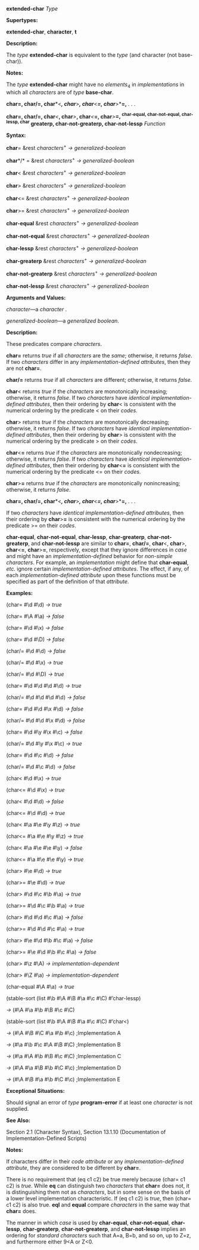 **extended-char** *Type* 



**Supertypes:** 



**extended-char**, **character**, **t** 



**Description:** 



The *type* **extended-char** is equivalent to the *type* (and character (not base-char)). 



**Notes:** 



The *type* **extended-char** might have no *elements*<sub>4</sub> in *implementations* in which all *characters* are of *type* **base-char**. 







 



 



**char=, char/=, char***&lt;***, char***&gt;***, char***&lt;***=, char***&gt;***=,** *. . .* 



<b>char=, char/=, char</b><i>&lt;</i><b>, char</b><i>&gt;</i><b>, char</b><i>&lt;</i><b>=, char</b><i>&gt;</i><b>=, <sup>char-equal, char-not-equal, char-lessp, char</sup> greaterp, char-not-greaterp, char-not-lessp</b> <i>Function</i> 



**Syntax:** 



**char**= &amp;rest *characters*<sup>+</sup> *→ generalized-boolean* 



**char***/* = &amp;rest *characters*<sup>+</sup> *→ generalized-boolean* 



**char**&lt; &amp;rest *characters*<sup>+</sup> *→ generalized-boolean* 



**char**&gt; &amp;rest *characters*<sup>+</sup> *→ generalized-boolean* 



**char**&lt;= &amp;rest *characters*<sup>+</sup> *→ generalized-boolean* 



**char**&gt;= &amp;rest *characters*<sup>+</sup> *→ generalized-boolean* 



**char-equal** &amp;rest *characters*<sup>+</sup> *→ generalized-boolean* 



**char-not-equal** &amp;rest *characters*<sup>+</sup> *→ generalized-boolean* 



**char-lessp** &amp;rest *characters*<sup>+</sup> *→ generalized-boolean* 



**char-greaterp** &amp;rest *characters*<sup>+</sup> *→ generalized-boolean* 



**char-not-greaterp** &amp;rest *characters*<sup>+</sup> *→ generalized-boolean* 



**char-not-lessp** &amp;rest *characters*<sup>+</sup> *→ generalized-boolean* 



**Arguments and Values:** 



*character*—a *character* . 



*generalized-boolean*—a *generalized boolean*. 



**Description:** 



These predicates compare *characters*. 



**char=** returns *true* if all *characters* are the *same*; otherwise, it returns *false*. If two *characters* differ in any *implementation-defined attributes*, then they are not **char=**. 



**char/=** returns *true* if all *characters* are different; otherwise, it returns *false*. 



**char**&lt; returns *true* if the *characters* are monotonically increasing; otherwise, it returns *false*. If two *characters* have *identical implementation-defined attributes*, then their ordering by **char**&lt; is consistent with the numerical ordering by the predicate &lt; on their *codes*. 



**char**&gt; returns *true* if the *characters* are monotonically decreasing; otherwise, it returns *false*. If two *characters* have *identical implementation-defined attributes*, then their ordering by **char**&gt; is consistent with the numerical ordering by the predicate &gt; on their *codes*. 



**char**&lt;**=** returns *true* if the *characters* are monotonically nondecreasing; otherwise, it returns *false*. If two *characters* have *identical implementation-defined attributes*, then their ordering by **char**&lt;**=** is consistent with the numerical ordering by the predicate &lt;= on their *codes*. 



**char**&gt;**=** returns *true* if the *characters* are monotonically nonincreasing; otherwise, it returns *false*. 



 



 



**char=, char/=, char***&lt;***, char***&gt;***, char***&lt;***=, char***&gt;***=,** *. . .* 



If two *characters* have *identical implementation-defined attributes*, then their ordering by **char**&gt;**=** is consistent with the numerical ordering by the predicate &gt;= on their *codes*. 



**char-equal**, **char-not-equal**, **char-lessp**, **char-greaterp**, **char-not-greaterp**, and **char-not-lessp** are similar to **char=**, **char/=**, **char**&lt;, **char**&gt;, **char**&lt;**=**, **char**&gt;**=**, respectively, except that they ignore differences in *case* and might have an *implementation-defined* behavior for *non-simple characters*. For example, an *implementation* might define that **char-equal**, *etc.* ignore certain *implementation-defined attributes*. The effect, if any, of each *implementation-defined attribute* upon these functions must be specified as part of the definition of that *attribute*. 



**Examples:** 



(char= #\d #\d) *→ true* 



(char= #\A #\a) *→ false* 



(char= #\d #\x) *→ false* 



(char= #\d #\D) *→ false* 



(char/= #\d #\d) *→ false* 



(char/= #\d #\x) *→ true* 



(char/= #\d #\D) *→ true* 



(char= #\d #\d #\d #\d) *→ true* 



(char/= #\d #\d #\d #\d) *→ false* 



(char= #\d #\d #\x #\d) *→ false* 



(char/= #\d #\d #\x #\d) *→ false* 



(char= #\d #\y #\x #\c) *→ false* 



(char/= #\d #\y #\x #\c) *→ true* 



(char= #\d #\c #\d) *→ false* 



(char/= #\d #\c #\d) *→ false* 



(char&lt; #\d #\x) *→ true* 



(char&lt;= #\d #\x) *→ true* 



(char&lt; #\d #\d) *→ false* 



(char&lt;= #\d #\d) *→ true* 



(char&lt; #\a #\e #\y #\z) *→ true* 



(char&lt;= #\a #\e #\y #\z) *→ true* 



(char&lt; #\a #\e #\e #\y) *→ false* 



(char&lt;= #\a #\e #\e #\y) *→ true* 



(char&gt; #\e #\d) *→ true* 



(char&gt;= #\e #\d) *→ true* 



(char&gt; #\d #\c #\b #\a) *→ true* 



(char&gt;= #\d #\c #\b #\a) *→ true* 



(char&gt; #\d #\d #\c #\a) *→ false* 



(char&gt;= #\d #\d #\c #\a) *→ true* 



(char&gt; #\e #\d #\b #\c #\a) *→ false* 



(char&gt;= #\e #\d #\b #\c #\a) *→ false* 



(char&gt; #\z #\A) *→ implementation-dependent* 



(char&gt; #\Z #\a) *→ implementation-dependent* 



(char-equal #\A #\a) *→ true* 







 



 



(stable-sort (list #\b #\A #\B #\a #\c #\C) #’char-lessp) 



*→* (#\A #\a #\b #\B #\c #\C) 



(stable-sort (list #\b #\A #\B #\a #\c #\C) #’char&lt;) 



*→* (#\A #\B #\C #\a #\b #\c) ;Implementation A 



*→* (#\a #\b #\c #\A #\B #\C) ;Implementation B 



*→* (#\a #\A #\b #\B #\c #\C) ;Implementation C 



*→* (#\A #\a #\B #\b #\C #\c) ;Implementation D 



*→* (#\A #\B #\a #\b #\C #\c) ;Implementation E 



**Exceptional Situations:** 



Should signal an error of *type* **program-error** if at least one *character* is not supplied. 



**See Also:** 



Section 2.1 (Character Syntax), Section 13.1.10 (Documentation of Implementation-Defined Scripts) 



**Notes:** 



If characters differ in their *code attribute* or any *implementation-defined attribute*, they are considered to be different by **char=**. 



There is no requirement that (eq c1 c2) be true merely because (char= c1 c2) is *true*. While **eq** can distinguish two *characters* that **char=** does not, it is distinguishing them not as *characters*, but in some sense on the basis of a lower level implementation characteristic. If (eq c1 c2) is *true*, then (char= c1 c2) is also true. **eql** and **equal** compare *characters* in the same way that **char=** does. 



The manner in which *case* is used by **char-equal**, **char-not-equal**, **char-lessp**, **char-greaterp**, **char-not-greaterp**, and **char-not-lessp** implies an ordering for *standard characters* such that A=a, B=b, and so on, up to Z=z, and furthermore either 9<A or Z<0. 



